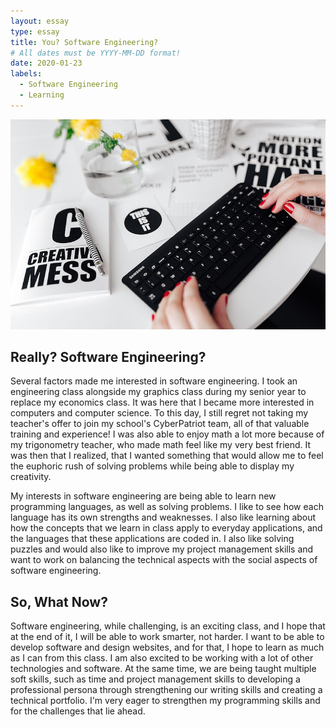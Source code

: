 ```yaml
---
layout: essay
type: essay
title: You? Software Engineering?
# All dates must be YYYY-MM-DD format!
date: 2020-01-23
labels:
  - Software Engineering
  - Learning
---
```


<img class="ui large right floated rounded image" src="/images/keyboard.jpg" length="800" width="1000">

## Really? Software Engineering? 

Several factors made me interested in software engineering. I took an engineering class alongside my graphics class during my senior year to replace my economics class. It was here that I became more interested in computers and computer science. To this day, I still regret not taking my teacher's offer to join my school's CyberPatriot team, all of that valuable training and experience! I was also able to enjoy math a lot more because of my trigonometry teacher, who made math feel like my very best friend. It was then that I realized, that I wanted something that would allow me to feel the euphoric rush of solving problems while being able to display my creativity. 

My interests in software engineering are being able to learn new programming languages, as well as solving problems. I like to see how each language has its own strengths and weaknesses. I also like learning about how the concepts that we learn in class apply to everyday applications, and the languages that these applications are coded in. I also like solving puzzles and would also like to improve my project management skills and want to work on balancing the technical aspects with the social aspects of software engineering.

## So, What Now?

Software engineering, while challenging, is an exciting class, and I hope that at the end of it, I will be able to work smarter, not harder. I want to be able to develop software and design websites, and for that, I hope to learn as much as I can from this class. I am also excited to be working with a lot of other technologies and software. At the same time, we are being taught multiple soft skills, such as time and project management skills to developing a professional persona through strengthening our writing skills and creating a technical portfolio. I'm very eager to strengthen my programming skills and for the challenges that lie ahead. 
